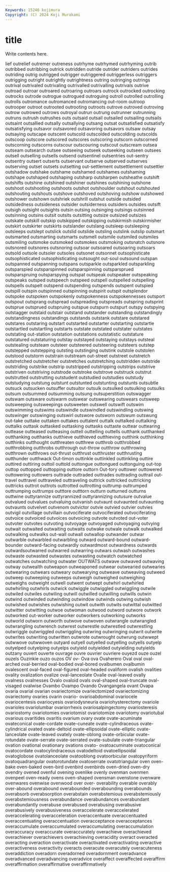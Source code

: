 ```yaml
---
Keywords: 15246 kojimura
Copyright: (C) 2024 Koji Murakami
---
```


# title

Write contents here.



lief outrelief outremer outreness
outrhyme outrhymed outrhyming outrib outribbed outribbing outrick outridden outride outrider
outriders outrides outriding outrig outrigged outrigger outriggered outriggerless outriggers outrigging
outright outrightly outrightness outring outringing outrings outrival outrivaled outrivaling outrivalled
outrivalling outrivals outrive outroad outroar outroared outroaring outroars outrock outrocked
outrocking outrocks outrode outrogue outrogued outroguing outroll outrolled outrolling outrolls
outromance outromanced outromancing out-room outroop outrooper outroot outrooted outrooting outroots
outrove outroved outroving outrow outrowed outrows outroyal outrun outrung outrunner
outrunning outruns outrush outrushes outs outsaid outsail outsailed outsailing outsails
outsaint outsallied outsally outsallying outsang outsat outsatisfied outsatisfy outsatisfying outsavor
outsavored outsavoring outsavors outsaw outsay outsaying outscape outscent outscold outscolded
outscolding outscolds outscoop outscore outscored outscores outscoring outscorn outscorned outscorning
outscorns outscour outscouring outscout outscream outsea outseam outsearch outsee outseeing
outseek outseeking outseen outsees outsell outselling outsells outsend outsentinel outsentries
out-sentry outsentry outsert outserts outservant outserve outserved outserves outserving outset
outsets outsetting out-settlement outsettlement outsettler outshadow outshake outshame outshamed outshames
outshaming outshape outshaped outshaping outsharp outsharpen outsheathe outshift outshifts outshine
outshined outshiner outshines outshining outshone outshoot outshooting outshoots outshot outshoulder
outshout outshouted outshouting outshouts outshove outshoved outshoving outshow outshowed outshower
outshown outshriek outshrill outshut outside outsided outsidedness outsideness outsider outsiderness
outsiders outsides outsift outsigh outsight outsights outsin outsing outsinging outsings
outsinned outsinning outsins outsit outsits outsitting outsize outsized outsizes outskate
outskill outskip outskipped outskipping outskirmish outskirmisher outskirt outskirter outskirts outslander
outslang outsleep outsleeping outsleeps outslept outslick outslid outslide outsling outslink
outslip outsmart outsmarted outsmarting outsmarts outsmell outsmile outsmiled outsmiles outsmiling
outsmoke outsmoked outsmokes outsmoking outsnatch outsnore outsnored outsnores outsnoring outsoar
outsoared outsoaring outsoars outsold outsole outsoler outsoles outsonet outsonnet outsophisticate
outsophisticated outsophisticating outsought out-soul outsound outspan outspanned outspanning outspans outsparkle
outsparkled outsparkling outsparspied outsparspinned outsparspinning outsparsprued outsparspruing outsparspying outspat outspeak
outspeaker outspeaking outspeaks outsped outspeech outspeed outspell outspelled outspelling outspells
outspelt outspend outspending outspends outspent outspied outspill outspin outspinned outspinning
outspirit outspit outsplendor outspoke outspoken outspokenly outspokenness outspokennesses outsport outspout
outsprang outspread outspreading outspreads outspring outsprint outsprue outsprued outspruing outspue
outspurn outspurt outspy outspying outstagger outstaid outstair outstand outstander outstanding
outstandingly outstandingness outstandings outstands outstank outstare outstared outstares outstaring outstart
outstarted outstarter outstarting outstartle outstartled outstartling outstarts outstate outstated outstater
outstates outstating out-station outstation outstations outstatistic outstature outstatured outstaturing outstay
outstayed outstaying outstays outsteal outstealing outsteam outsteer outsteered outsteering outsteers
outstep outstepped outstepping outsting outstinging outstink outstole outstolen outstood outstorm
outstrain outstream out-street outstreet outstretch outstretched outstretcher outstretches outstretching outstridden
outstride outstriding outstrike outstrip outstripped outstripping outstrips outstrive outstriven outstriving
outstrode outstroke outstrove outstruck outstrut outstrutted outstrutting outstudent outstudied outstudies
outstudy outstudying outstung outstunt outstunted outstunting outstunts outsubtle outsuck outsucken
outsuffer outsuitor outsulk outsulked outsulking outsulks outsum outsummed outsumming outsung
outsuperstition outswagger outswam outsware outswarm outswear outswearing outswears outsweep outsweeping
outsweepings outsweeten outswell outswift outswim outswimming outswims outswindle outswindled outswindling
outswing outswinger outswinging outswirl outswore outsworn outswum outswung out-take outtake
outtaken outtakes outtalent outtalk outtalked outtalking outtalks outtask outtasked outtasking
outtasks outtaste outtear outtearing outtease outteased outteasing outtell outtelling outtells
outthank outthanked outthanking outthanks outthieve outthieved outthieving outthink outthinking outthinks
outthought outthreaten outthrew outthrob outthrobbed outthrobbing outthrobs outthrough out-throw outthrow
outthrowing outthrown outthrows out-thrust outthrust outthruster outthrusting outthunder outthwack Out-timon
outtinkle outtinkled outtinkling outtire outtired outtiring outtoil outtold outtongue outtongued
outtonguing out-top outtop outtopped outtopping outtore outtorn Out-tory outtower outtowered
outtowering outtowers outtrade outtraded outtrades outtrading outtrail out-travel outtravel outtraveled
outtraveling outtrick outtricked outtricking outtricks outtrot outtrots outtrotted outtrotting outtrump
outtrumped outtrumping outtrumps outttore outttorn outturn outturned outturns outtwine outtyrannize
outtyrannized outtyrannizing outusure outvalue outvalued outvalues outvaluing outvanish outvaunt outvaunted
outvaunting outvaunts outvelvet outvenom outvictor outvie outvied outvier outvies outvigil
outvillage outvillain outvociferate outvociferated outvociferating outvoice outvoiced outvoices outvoicing outvote
outvoted out-voter outvoter outvotes outvoting outvoyage outvoyaged outvoyaging outvying outwait
outwaited outwaiting outwaits outwake outwale outwalk outwalked outwalking outwalks out-wall
outwall outwallop outwander outwar outwarble outwarbled outwarbling outward outward-bound outward-bounder
outward-facing outwardly outwardmost outwardness outwards outwardsoutwarred outwarred outwarring outwars outwash
outwashes outwaste outwasted outwastes outwasting outwatch outwatched outwatches outwatching outwater
OUTWATS outwave outwaved outwaving outway outwealth outweapon outweaponed outwear outwearied
outwearies outwearing outwears outweary outwearying outweave outweaving outweed outweep outweeping
outweeps outweigh outweighed outweighing outweighs outweight outwell outwent outwept outwhirl
outwhirled outwhirling outwhirls outwick outwiggle outwiggled outwiggling outwile outwiled outwiles
outwiling outwill outwilled outwilling outwills outwin outwind outwinded outwinding outwindow
outwinds outwing outwish outwished outwishes outwishing outwit outwith outwits outwittal
outwitted outwitter outwitting outwoe outwoman outwood outword outwore outwork outworked
out-worker outworker outworkers outworking outworks outworld outworn outworth outwove outwoven
outwrangle outwrangled outwrangling outwrench outwrest outwrestle outwrestled outwrestling outwriggle outwriggled
outwriggling outwring outwringing outwrit outwrite outwrites outwriting outwritten outwrote outwrought
outwrung outwwept outwwove outwwoven outyard outyell outyelled outyelling outyells outyelp
outyelped outyelping outyelps outyield outyielded outyielding outyields outzany ouvert ouverte
ouvrage ouvre ouvrier ouvriere ouyezd ouze ouzel ouzels Ouzinkie ouzo
ouzos OV ov- Ova ova Ovaherero Oval oval oval-arched oval-berried
oval-bodied oval-bored ovalbumen ovalbumin ovalescent oval-faced oval-figured oval-headed ovaliform ovalish
ovalities ovality ovalization ovalize oval-lanceolate Ovalle oval-leaved ovally ovalness ovalnesses
Ovalo ovaloid ovals oval-shaped oval-truncate oval-visaged ovalwise Ovambo Ovampo Ovando
Ovangangela ovant Ovapa ovaria ovarial ovarian ovariectomize ovariectomized ovariectomizing ovariectomy
ovaries ovarin ovario- ovarioabdominal ovariocele ovariocentesis ovariocyesis ovariodysneuria ovariohysterectomy ovariole
ovarioles ovariolumbar ovariorrhexis ovariosalpingectomy ovariosteresis ovariostomy ovariotomies ovariotomist ovariotomize ovariotomy
ovariotubal ovarious ovaritides ovaritis ovarium ovary ovate ovate-acuminate ovateconical ovate-cordate
ovate-cuneate ovate-cylindraceous ovate-cylindrical ovated ovate-deltoid ovate-ellipsoidal ovate-elliptic ovate-lanceolate ovate-leaved ovately
ovate-oblong ovate-orbicular ovate-rotundate ovate-serrate ovate-serrated ovate-subulate ovate-triangular ovation ovational ovationary
ovations ovato- ovatoacuminate ovatoconical ovatocordate ovatocylindraceous ovatodeltoid ovatoellipsoidal ovatoglobose ovatolanceolate
ovatooblong ovatoorbicular ovatopyriform ovatoquadrangular ovatorotundate ovatoserrate ovatotriangular oven oven-bake oven-baked
oven-bird ovenbird ovenbirds oven-dried oven-dry ovendry ovened ovenful ovening ovenlike
ovenly ovenman ovenmen ovenpeel oven-ready ovens oven-shaped ovensman ovenstone ovenware
ovenwares ovenwise ovenwood over over- overability overable overably over-abound overabound
overabounded overabounding overabounds overabsorb overabsorption overabstain overabstemious overabstemiously overabstemiousness overabundance
overabundances overabundant overabundantly overabuse overabused overabusing overabusive overabusively overabusiveness overaccelerate
overaccelerated overaccelerating overacceleration overaccentuate overaccentuated overaccentuating overaccentuation overacceptance overacceptances overaccumulate
overaccumulated overaccumulating overaccumulation overaccuracy overaccurate overaccurately overachieve overachieved overachiever overachievers
overachieving overacidity overact overacted overacting overaction overactivate overactivated overactivating overactive
overactiveness overactivity overacts overacute overacutely overacuteness overaddiction overadorn overadorned overadornment
overadvance overadvanced overadvancing overadvice overaffect overaffected overaffirm overaffirmation overaffirmative overaffirmatively
